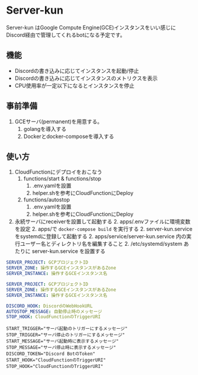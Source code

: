 # Server-kun
Server-kun はGoogle Compute Engine(GCE)インスタンスをいい感じにDiscord経由で管理してくれるbotになる予定です。

## 機能
- Discordの書き込みに応じてインスタンスを起動/停止
- Discordの書き込みに応じてインスタンスのメトリクスを表示
- CPU使用率が一定以下になるとインスタンスを停止


## 事前準備

1. GCEサーバ(permanent)を用意する。
    1. golangを導入する
    1. Dockerとdocker-composeを導入する

## 使い方

1. CloudFunctionにデプロイをおこなう
    1. functions/start & functions/stop
        1. .env.yamlを設置
        1. helper.shを参考にCloudFunctionにDeploy
    1. functions/autostop
        1. .env.yamlを設置
        1. helper.shを参考にCloudFunctionにDeploy
2. 永続サーバにreceiverを設置して起動する
    2. apps/.envファイルに環境変数を設定
    2. apps/で ```docker-compose build``` を実行する
    2. server-kun.serviceをsystemdに登録して起動する
        2. apps/service/server-kun.service 内の実行ユーザー名とディレクトリ名を編集すること
        2. /etc/systemd/system あたりに server-kun.service を設置する

```yaml:functions/start/.env.yaml
SERVER_PROJECT: GCPプロジェクトID
SERVER_ZONE: 操作するGCEインスタンスがあるZone
SERVER_INSTANCE: 操作するGCEインスタンス名
```

```yaml:functions/stop/.env.yaml
SERVER_PROJECT: GCPプロジェクトID
SERVER_ZONE: 操作するGCEインスタンスがあるZone
SERVER_INSTANCE: 操作するGCEインスタンス名
```

```yaml:functions/autostop/.env.yaml
DISCORD_HOOK: DiscordのWebHookURL
AUTOSTOP_MESSAGE: 自動停止時のメッセージ
STOP_HOOK: CloudFunctionのTriggerURI
```

```shell:apps/.env
START_TRIGGER="サーバ起動のトリガーにするメッセージ"
STOP_TRIGGER="サーバ停止のトリガーにするメッセージ"
START_MESSAGE="サーバ起動時に表示するメッセージ"
STOP_MESSAGE="サーバ停止時に表示するメッセージ"
DISCORD_TOKEN="Discord BotのToken"
START_HOOK="CloudFunctionのTriggerURI"
STOP_HOOK="CloudFunctionのTriggerURI"
```
